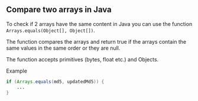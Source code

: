 ## Compare two arrays in Java

To check if 2 arrays have the same content in Java you can use the function `Arrays.equals(Object[], Object[])`.

The function compares the arrays and return true if the arrays contain the same values in the same order or they are null.

The function accepts primitives (bytes, float etc.) and Objects.

Example

```java
if (Arrays.equals(md5, updatedMd5)) {
    ...
}
```
